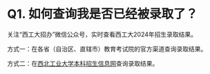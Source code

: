# Q1. 如何查询我是否已经被录取了？

关注“西工大招办”微信公众号，实时查看西工大2024年招生录取结果。

方式一：在各省（自治区、直辖市）教育考试院的官方渠道查询录取结果。

方式二：在[西北工业大学本科招生信息网](https://zsb.nwpu.edu.cn/static/front/nwpu/basic/html_web/lqcx.html)查询录取结果。

